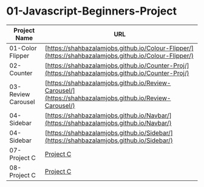 # 01-Javascript-Beginners-Project

| Project Name    | URL                            |
|-----------------|-------------------------------|
| 01-Color Flipper   | [https://shahbazalamjobs.github.io/Colour-Flipper/](https://shahbazalamjobs.github.io/Colour-Flipper/) |
| 02-Counter         | [https://shahbazalamjobs.github.io/Counter-Proj/](https://shahbazalamjobs.github.io/Counter-Proj/) |
| 03-Review Carousel | [https://shahbazalamjobs.github.io/Review-Carousel/](https://shahbazalamjobs.github.io/Review-Carousel/) |
| 04-Sidebar         | [https://shahbazalamjobs.github.io/Navbar/](https://shahbazalamjobs.github.io/Navbar/) |
| 04-Sidebar         | [https://shahbazalamjobs.github.io/Sidebar/](https://shahbazalamjobs.github.io/Sidebar/) |
| 07-Project C       | [Project C](http://projectc.com) |
| 08-Project C       | [Project C](http://projectc.com) |
